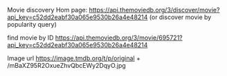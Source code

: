 Movie discovery Hom page: https://api.themoviedb.org/3/discover/movie?api_key=c52dd2eabf30a065e9530b26a4e48214 (or discover movie by popularity query)

find movie by ID
https://api.themoviedb.org/3/movie/695721?api_key=c52dd2eabf30a065e9530b26a4e48214

Image url
https://image.tmdb.org/t/p/original +  /mBaXZ95R2OxueZhvQbcEWy2DqyO.jpg